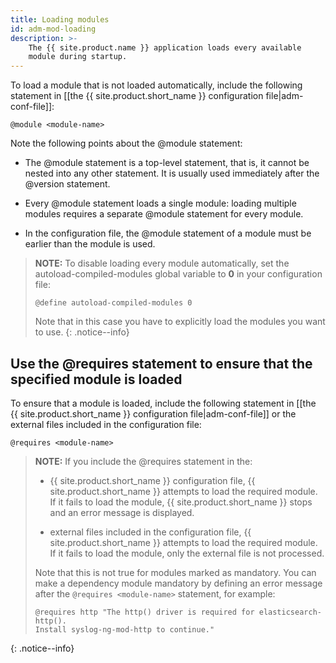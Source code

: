 ```yaml
---
title: Loading modules
id: adm-mod-loading
description: >-
    The {{ site.product.name }} application loads every available
    module during startup.
---
```


To load a module that is not loaded automatically, include the following
statement in [[the {{ site.product.short_name }} configuration file|adm-conf-file]]:

```config
@module <module-name>
```

Note the following points about the @module statement:

- The @module statement is a top-level statement, that is, it cannot
    be nested into any other statement. It is usually used immediately
    after the @version statement.

- Every @module statement loads a single module: loading multiple
    modules requires a separate @module statement for every module.

- In the configuration file, the @module statement of a module must
    be earlier than the module is used.

>**NOTE:** To disable loading every module automatically, set the
>autoload-compiled-modules global variable to **0** in your configuration
>file:
>  
>```config
>@define autoload-compiled-modules 0
>```
>  
>Note that in this case you have to explicitly load the modules you want
>to use.
{: .notice--info}

## Use the @requires statement to ensure that the specified module is loaded

To ensure that a module is loaded, include the following statement in
[[the {{ site.product.short_name }} configuration file|adm-conf-file]] or the external files included in
the configuration file:

```config
@requires <module-name>
```

>**NOTE:** If you include the @requires statement in the:
>  
>- {{ site.product.short_name }} configuration file, {{ site.product.short_name }} attempts to load the
>    required module. If it fails to load the module, {{ site.product.short_name }} stops
>    and an error message is displayed.
>  
>- external files included in the configuration file, {{ site.product.short_name }}
>    attempts to load the required module. If it fails to load the
>    module, only the external file is not processed.
>  
>Note that this is not true for modules marked as mandatory. You can make
>a dependency module mandatory by defining an error message after the
>`@requires <module-name>` statement, for example:
>  
>```config
>@requires http "The http() driver is required for elasticsearch-http(). 
>Install syslog-ng-mod-http to continue."
>```
>
{: .notice--info}
